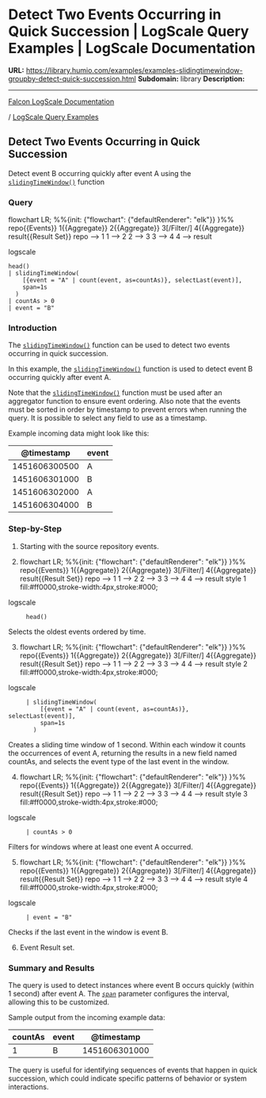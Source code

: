 # Detect Two Events Occurring in Quick Succession | LogScale Query Examples | LogScale Documentation

**URL:** https://library.humio.com/examples/examples-slidingtimewindow-groupby-detect-quick-succession.html
**Subdomain:** library
**Description:** 

---

[Falcon LogScale Documentation](https://library.humio.com)

/ [LogScale Query Examples](examples.html)

## Detect Two Events Occurring in Quick Succession

Detect event B occurring quickly after event A using the [`slidingTimeWindow()`](https://library.humio.com/data-analysis/functions-slidingtimewindow.html) function 

### Query

flowchart LR; %%{init: {"flowchart": {"defaultRenderer": "elk"}} }%% repo{{Events}} 1{{Aggregate}} 2{{Aggregate}} 3[/Filter/] 4{{Aggregate}} result{{Result Set}} repo --> 1 1 --> 2 2 --> 3 3 --> 4 4 --> result

logscale
    
    
    head()
    | slidingTimeWindow(
        [{event = "A" | count(event, as=countAs)}, selectLast(event)], 
        span=1s
      )
    | countAs > 0
    | event = "B"

### Introduction

The [`slidingTimeWindow()`](https://library.humio.com/data-analysis/functions-slidingtimewindow.html) function can be used to detect two events occurring in quick succession. 

In this example, the [`slidingTimeWindow()`](https://library.humio.com/data-analysis/functions-slidingtimewindow.html) function is used to detect event B occurring quickly after event A. 

Note that the [`slidingTimeWindow()`](https://library.humio.com/data-analysis/functions-slidingtimewindow.html) function must be used after an aggregator function to ensure event ordering. Also note that the events must be sorted in order by timestamp to prevent errors when running the query. It is possible to select any field to use as a timestamp. 

Example incoming data might look like this: 

@timestamp| event  
---|---  
1451606300500| A  
1451606301000| B  
1451606302000| A  
1451606304000| B  
  
### Step-by-Step

  1. Starting with the source repository events.

  2. flowchart LR; %%{init: {"flowchart": {"defaultRenderer": "elk"}} }%% repo{{Events}} 1{{Aggregate}} 2{{Aggregate}} 3[/Filter/] 4{{Aggregate}} result{{Result Set}} repo --> 1 1 --> 2 2 --> 3 3 --> 4 4 --> result style 1 fill:#ff0000,stroke-width:4px,stroke:#000;

logscale
         
         head()

Selects the oldest events ordered by time. 

  3. flowchart LR; %%{init: {"flowchart": {"defaultRenderer": "elk"}} }%% repo{{Events}} 1{{Aggregate}} 2{{Aggregate}} 3[/Filter/] 4{{Aggregate}} result{{Result Set}} repo --> 1 1 --> 2 2 --> 3 3 --> 4 4 --> result style 2 fill:#ff0000,stroke-width:4px,stroke:#000;

logscale
         
         | slidingTimeWindow(
             [{event = "A" | count(event, as=countAs)}, selectLast(event)], 
             span=1s
           )

Creates a sliding time window of 1 second. Within each window it counts the occurrences of event A, returning the results in a new field named countAs, and selects the event type of the last event in the window. 

  4. flowchart LR; %%{init: {"flowchart": {"defaultRenderer": "elk"}} }%% repo{{Events}} 1{{Aggregate}} 2{{Aggregate}} 3[/Filter/] 4{{Aggregate}} result{{Result Set}} repo --> 1 1 --> 2 2 --> 3 3 --> 4 4 --> result style 3 fill:#ff0000,stroke-width:4px,stroke:#000;

logscale
         
         | countAs > 0

Filters for windows where at least one event A occurred. 

  5. flowchart LR; %%{init: {"flowchart": {"defaultRenderer": "elk"}} }%% repo{{Events}} 1{{Aggregate}} 2{{Aggregate}} 3[/Filter/] 4{{Aggregate}} result{{Result Set}} repo --> 1 1 --> 2 2 --> 3 3 --> 4 4 --> result style 4 fill:#ff0000,stroke-width:4px,stroke:#000;

logscale
         
         | event = "B"

Checks if the last event in the window is event B. 

  6. Event Result set.




### Summary and Results

The query is used to detect instances where event B occurs quickly (within 1 second) after event A. The [_`span`_](https://library.humio.com/data-analysis/functions-slidingtimewindow.html#query-functions-slidingtimewindow-span) parameter configures the interval, allowing this to be customized. 

Sample output from the incoming example data: 

countAs| event| @timestamp  
---|---|---  
1| B| 1451606301000  
  
The query is useful for identifying sequences of events that happen in quick succession, which could indicate specific patterns of behavior or system interactions.

